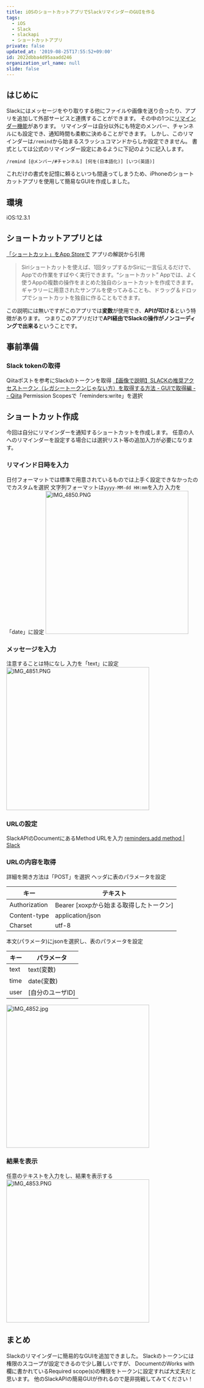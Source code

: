 ```yaml
---
title: iOSのショートカットアプリでSlackリマインダーのGUIを作る
tags:
  - iOS
  - Slack
  - slackapi
  - ショートカットアプリ
private: false
updated_at: '2019-08-25T17:55:52+09:00'
id: 2022dbba4d95aaadd246
organization_url_name: null
slide: false
---
```

## はじめに
Slackにはメッセージをやり取りする他にファイルや画像を送り合ったり、アプリを追加して外部サービスと連携することができます。
その中の1つに[リマインダー機能](https://get.slack.help/hc/ja/articles/208423427-%E3%83%AA%E3%83%9E%E3%82%A4%E3%83%B3%E3%83%80%E3%83%BC%E3%82%92%E8%A8%AD%E5%AE%9A%E3%81%99%E3%82%8B)があります。
リマインダーは自分以外にも特定のメンバー、チャンネルにも設定でき、通知時間も柔軟に決めることができます。
しかし、このリマインダーは`/remind`から始まるスラッシュコマンドからしか設定できません。
書式としては公式のリマインダー設定にあるように下記のように記入します。

```text:リマインダー設定
/remind [@メンバー/#チャンネル] [何を(日本語化)] [いつ(英語)]
```
これだけの書式を記憶に頼るといつも間違ってしまうため、iPhoneのショートカットアプリを使用して簡易なGUIを作成しました。

## 環境
iOS:12.3.1

## ショートカットアプリとは
[‎「ショートカット」をApp Storeで](https://apps.apple.com/jp/app/%E3%82%B7%E3%83%A7%E3%83%BC%E3%83%88%E3%82%AB%E3%83%83%E3%83%88/id915249334)
アプリの解説から引用
> Siriショートカットを使えば、1回タップするかSiriに一言伝えるだけで、Appでの作業をすばやく実行できます。“ショートカット” Appでは、よく使うAppの複数の操作をまとめた独自のショートカットを作成できます。ギャラリーに用意されたサンプルを使ってみることも、ドラッグ＆ドロップでショートカットを独自に作ることもできます。

この説明には無いですがこのアプリでは**変数**が使用でき、**APIが叩ける**という特徴があります。
つまりこのアプリだけで**API経由でSlackの操作がノンコーディングで出来る**ということです。

## 事前準備
### Slack tokenの取得
Qiitaポストを参考にSlackのトークンを取得
[【画像で説明】SLACKの推奨アクセストークン（レガシートークンじゃない方）を取得する方法 - GUIで取得編 - - Qiita](https://qiita.com/komiya_____/items/0e988239ed3f5145a22c)
Permission Scopesで「reminders:write」を選択

## ショートカット作成
今回は自分にリマインダーを通知するショートカットを作成します。
任意の人へのリマインダーを設定する場合には選択リスト等の追加入力が必要になります。

### リマインド日時を入力
日付フォーマットでは標準で用意されているものでは上手く設定できなかったのでカスタムを選択
文字列フォーマットは`yyyy-MM-dd HH:mm`を入力
入力を「date」に設定
<img width="375" alt="IMG_4850.PNG" src="https://qiita-image-store.s3.ap-northeast-1.amazonaws.com/0/218344/0d5d82d3-7f19-3938-35b1-57723dddde44.png">

### メッセージを入力
注意することは特になし
入力を「text」に設定
<img width="375" alt="IMG_4851.PNG" src="https://qiita-image-store.s3.ap-northeast-1.amazonaws.com/0/218344/eef861f3-3dbf-043f-56d6-417e674f3710.png">


### URLの設定
SlackAPIのDocumentにあるMethod URLを入力
[reminders.add method \| Slack](https://api.slack.com/methods/reminders.add)

### URLの内容を取得
詳細を開き方法は「POST」を選択
ヘッダに表のパラメータを設定

| キー          | テキスト                                |
| ------------- | --------------------------------------- |
| Authorization | Bearer [xoxpから始まる取得したトークン] |
| Content-type  | application/json                        |
| Charset       | utf-8                                   |

本文(パラメータ)にjsonを選択し、表のパラメータを設定

| キー | パラメータ       |
| ---- | ---------------- |
| text | text(変数)       |
| time | date(変数)       | 
| user | [自分のユーザID] |
<img width="375" alt="IMG_4852.jpg" src="https://qiita-image-store.s3.ap-northeast-1.amazonaws.com/0/218344/4ed17181-5b56-000b-6828-0492f631ce2f.jpeg">

### 結果を表示
任意のテキストを入力をし、結果を表示する
<img width="375" alt="IMG_4853.PNG" src="https://qiita-image-store.s3.ap-northeast-1.amazonaws.com/0/218344/2a94d183-896d-ed75-7e8d-66e7c63fccd9.png">


## まとめ
Slackのリマインダーに簡易的なGUIを追加できました。
Slackのトークンには権限のスコープが設定できるので少し難しいですが、
DocumentのWorks with欄に書かれているRequired scope(s)の権限をトークンに設定すれば大丈夫だと思います。
他のSlackAPIの簡易GUIが作れるので是非挑戦してみてください！
